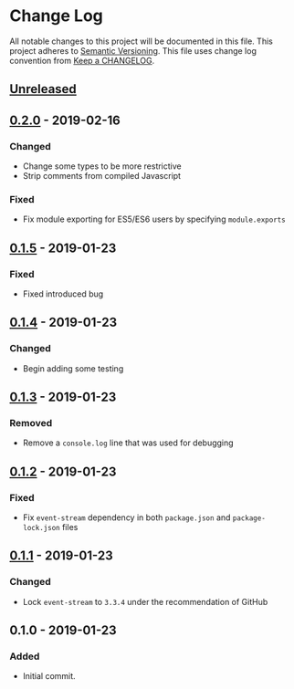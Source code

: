 # Change Log
All notable changes to this project will be documented in this file.
This project adheres to [Semantic Versioning].
This file uses change log convention from [Keep a CHANGELOG].

## [Unreleased]

## [0.2.0] - 2019-02-16
### Changed
- Change some types to be more restrictive
- Strip comments from compiled Javascript
### Fixed
- Fix module exporting for ES5/ES6 users by specifying `module.exports`

## [0.1.5] - 2019-01-23
### Fixed
- Fixed introduced bug

## [0.1.4] - 2019-01-23
### Changed
- Begin adding some testing

## [0.1.3] - 2019-01-23
### Removed
- Remove a `console.log` line that was used for debugging

## [0.1.2] - 2019-01-23
### Fixed
- Fix `event-stream` dependency in both `package.json` and `package-lock.json` files

## [0.1.1] - 2019-01-23
### Changed
- Lock `event-stream` to `3.3.4` under the recommendation of GitHub

## 0.1.0 - 2019-01-23
### Added
- Initial commit.

[Keep a CHANGELOG]: http://keepachangelog.com
[Semantic Versioning]: http://semver.org/

[unreleased]: https://github.com/dhkatz/gulp-ts-alias/compare/0.2.0...HEAD
[0.2.0]: https://github.com/dhkatz/gulp-ts-alias/compare/0.1.5...0.2.0
[0.1.5]: https://github.com/dhkatz/gulp-ts-alias/compare/0.1.4...0.1.5
[0.1.4]: https://github.com/dhkatz/gulp-ts-alias/compare/0.1.3...0.1.4
[0.1.3]: https://github.com/dhkatz/gulp-ts-alias/compare/0.1.2...0.1.3
[0.1.2]: https://github.com/dhkatz/gulp-ts-alias/compare/0.1.1...0.1.2
[0.1.1]: https://github.com/dhkatz/gulp-ts-alias/compare/0.1.0...0.1.1
